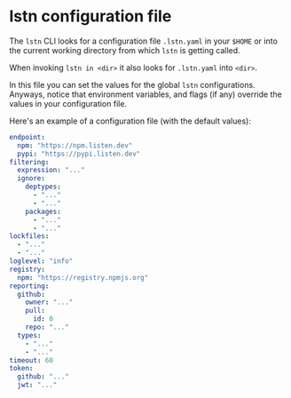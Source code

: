 # lstn configuration file

The `lstn` CLI looks for a configuration file `.lstn.yaml` in your `$HOME` or into the current working directory from which `lstn` is getting called.

When invoking `lstn in <dir>` it also looks for `.lstn.yaml` into `<dir>`.

In this file you can set the values for the global `lstn` configurations.
Anyways, notice that environment variables, and flags (if any) override the values in your configuration file.

Here's an example of a configuration file (with the default values):

```yaml
endpoint:
  npm: "https://npm.listen.dev"
  pypi: "https://pypi.listen.dev"
filtering:
  expression: "..."
  ignore:
    deptypes:
      - "..."
      - "..."
    packages:
      - "..."
      - "..."
lockfiles:
  - "..."
  - "..."
loglevel: "info"
registry:
  npm: "https://registry.npmjs.org"
reporting:
  github:
    owner: "..."
    pull:
      id: 0
    repo: "..."
  types:
    - "..."
    - "..."
timeout: 60
token:
  github: "..."
  jwt: "..."
```
